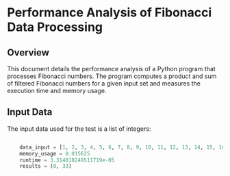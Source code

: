 # Performance Analysis of Fibonacci Data Processing

## Overview

This document details the performance analysis of a Python program that processes Fibonacci numbers. 
The program computes a product and sum of filtered Fibonacci numbers for a given input set and measures the execution time and memory usage.

## Input Data

The input data used for the test is a list of integers:

```python

    data_input = [1, 2, 3, 4, 5, 6, 7, 8, 9, 10, 11, 12, 13, 14, 15, 16, 17, 18, 19]
    memory_usage = 0.015625
    runtime = 3.314018249511719e-05
    results = (0, 33)

    

    